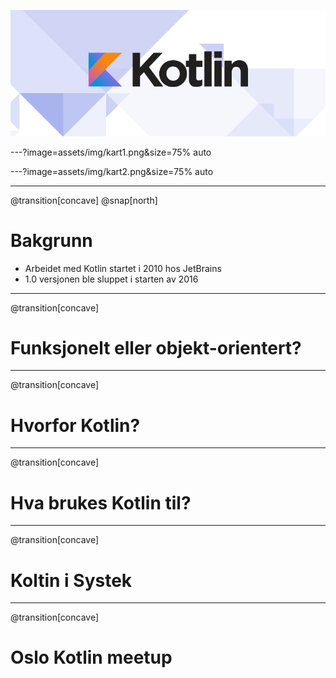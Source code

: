 ![](assets/img/kotlin-logo.png)

---?image=assets/img/kart1.png&size=75% auto

---?image=assets/img/kart2.png&size=75% auto

---
@transition[concave]
@snap[north]
# Bakgrunn

* Arbeidet med Kotlin startet i 2010 hos JetBrains
* 1.0 versjonen ble sluppet i starten av 2016

---
@transition[concave]
# Funksjonelt eller objekt-orientert?

---
@transition[concave]
# Hvorfor Kotlin?

---
@transition[concave]
# Hva brukes Kotlin til?

---
@transition[concave]
# Koltin i Systek

---
@transition[concave]
# Oslo Kotlin meetup
